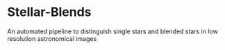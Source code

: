 # Stellar-Blends
An automated pipeline to distinguish single stars and blended stars in low resolution astronomical  images
